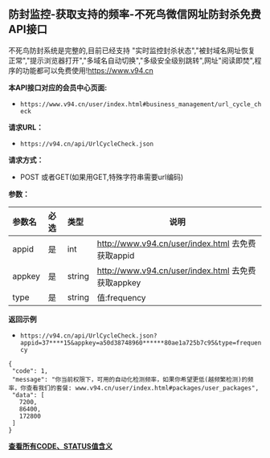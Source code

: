## 防封监控-获取支持的频率-不死鸟微信网址防封杀免费API接口
不死鸟防封系统是完整的,目前已经支持 "实时监控封杀状态","被封域名网址恢复正常","提示浏览器打开","多域名自动切换","多级安全级别跳转",网址"阅读即焚",程序的功能都可以免费使用!https://www.v94.cn

**本API接口对应的会员中心页面:**
 - `https://www.v94.cn/user/index.html#business_management/url_cycle_check `
 
**请求URL：** 
- ` https://v94.cn/api/UrlCycleCheck.json  `
  
**请求方式：**
- POST 或者GET(如果用GET,特殊字符串需要url编码)

**参数：** 

|参数名|必选|类型|说明|
|:----    |:---|:----- |-----   |
|appid |  是  |    int   |    http://www.v94.cn/user/index.html 去免费获取appid   |
|appkey |  是  |    string   |    http://www.v94.cn/user/index.html 去免费获取appkey   |
|type |  是  |    string   |   值:frequency   |
**返回示例**
- `https://v94.cn/api/UrlCycleCheck.json?appid=37****15&appkey=a50d38748960******80ae1a725b7c95&type=frequency`


 ``` 
 {
  "code": 1,
  "message": "你当前权限下，可用的自动化检测频率，如果你希望更低(越频繁检测)的频率，你查看我们的套餐: www.v94.cn/user/index.html#packages/user_packages",
  "data": [
    7200,
    86400,
    172800
  ]
} 

 ```

**[查看所有CODE、STATUS值含义](https://github.com/wanjunlengfeng/WechatUrlCheckPreventingBlockedApi/blob/master/微信防封杀系统api接口详细说明/CODE代码汇总.md "查看所有CODE、STATUS值含义")**